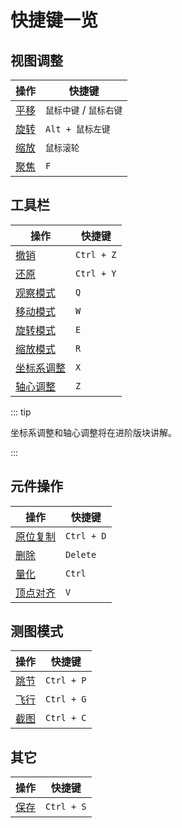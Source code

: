 # 快捷键一览

## 视图调整

| 操作                                       | 快捷键                  |
| ------------------------------------------ | ----------------------- |
| [平移](/start/basic-operation.md#平移视图) | `鼠标中键` / `鼠标右键` |
| [旋转](/start/basic-operation.md#旋转视图) | `Alt + 鼠标左键`        |
| [缩放](/start/basic-operation.md#缩放视图) | `鼠标滚轮`              |
| [聚焦](/start/basic-operation.md#聚焦)     | `F`                     |

## 工具栏

| 操作                                                           | 快捷键     |
| -------------------------------------------------------------- | ---------- |
| [撤销](/start/basic-operation.md#撤销与还原)                   | `Ctrl + Z` |
| [还原](/start/basic-operation.md#撤销与还原)                   | `Ctrl + Y` |
| [观察模式](/start/basic-operation.md#观察模式)                 | `Q`        |
| [移动模式](/start/basic-operation.md#移动模式)                 | `W`        |
| [旋转模式](/start/basic-operation.md#旋转模式)                 | `E`        |
| [缩放模式](/start/basic-operation.md#缩放模式)                 | `R`        |
| [坐标系调整](/advanced/axis-and-origin.md#切换惯性系-自然系)   | `X`        |
| [轴心调整](/advanced/axis-and-origin.md#切换合并-分离轴心模式) | `Z`        |

::: tip

坐标系调整和轴心调整将在进阶版块讲解。

:::

## 元件操作

| 操作                                           | 快捷键     |
| ---------------------------------------------- | ---------- |
| [原位复制](/start/basic-operation.md#复制元件) | `Ctrl + D` |
| [删除](/start/basic-operation.md#删除元件)     | `Delete`   |
| [量化](/start/basic-operation.md#量化)         | `Ctrl`     |
| [顶点对齐](/start/alignment.md#顶点对齐)       | `V`        |

## 测图模式

| 操作                                   | 快捷键     |
| -------------------------------------- | ---------- |
| [跳节](/start/basic-operation.md#跳节) | `Ctrl + P` |
| [飞行](/start/basic-operation.md#飞行) | `Ctrl + G` |
| [截图](/start/basic-operation.md#截图) | `Ctrl + C` |

## 其它

| 操作                                   | 快捷键     |
| -------------------------------------- | ---------- |
| [保存](/start/basic-operation.md#保存) | `Ctrl + S` |

